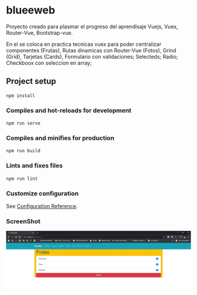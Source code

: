 # blueeweb
Proyecto creado para plasmar el progreso del aprendisaje Vuejs, Vuex, Router-Vue, Bootstrap-vue.

En el se coloca en practica tecnicas vuex para poder centralizar componentes (Frutas),
Rutas dinamicas con Router-Vue (Fotos),
Grind (Grid), Tarjetas (Cards), Formulario con validaciones; Selecteds; Radio; Checkboox con seleccion en array; 



## Project setup
```
npm install
```

### Compiles and hot-reloads for development
```
npm run serve
```

### Compiles and minifies for production
```
npm run build
```

### Lints and fixes files
```
npm run lint
```

### Customize configuration
See [Configuration Reference](https://cli.vuejs.org/config/).

### ScreenShot
![87aec5d2-7d89-458c-a703-b3686fe448a9](src/assets/screenshot/ss1.jpg)